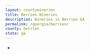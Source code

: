 ```yaml
---
layout: countywineries
title: Berrien Wineries
description: Wineries in Berrien GA
permalink: /georgia/berrien/
county: berrien
state: ga
---
```

-
